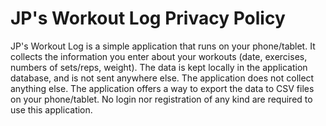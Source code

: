 # JP's Workout Log Privacy Policy

JP's Workout Log is a simple application that runs on your phone/tablet. It collects the information you enter about your workouts (date, exercises, numbers of sets/reps, weight).
The data is kept locally in the application database, and is not sent anywhere else. The application does not collect anything else.
The application offers a way to export the data to CSV files on your phone/tablet.
No login nor registration of any kind are required to use this application.